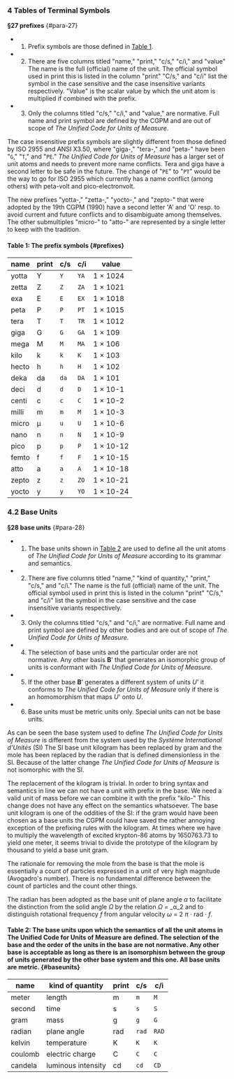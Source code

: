 ### 4 Tables of Terminal Symbols

**§27 prefixes** {#para-27} 

* 1. Prefix symbols are those defined in [Table 1](#prefixes).  
* 2. There are five columns titled "name," "print," "c/s," "c/i," and "value" The name is the full (official) name of the unit. The official symbol used in print this is listed in the column "print" "C/s," and "c/i" list the symbol in the case sensitive and the case insensitive variants respectively. "Value" is the scalar value by which the unit atom is multiplied if combined with the prefix.  
* 3. Only the columns titled "c/s," "c/i," and "value," are normative. Full name and print symbol are defined by the CGPM and are out of scope of _The Unified Code for Units of Measure_.

The case insensitive prefix symbols are slightly different from those defined by ISO 2955 and ANSI X3.50, where "giga-," "tera-," and "peta-" have been "`G`," "`T`," and "`PE`." _The Unified Code for Units of Measure_ has a larger set of unit atoms and needs to prevent more name conflicts. Tera and giga have a second letter to be safe in the future. The change of "`PE`" to "`PT`" would be the way to go for ISO 2955 which currently has a name conflict (among others) with peta-volt and pico-electronvolt.

The new prefixes "yotta-," "zetta-," "yocto-," and "zepto-" that were adopted by the 19th CGPM (1990) have a second letter 'A' and 'O' resp. to avoid current and future conflicts and to disambiguate among themselves. The other submultiples "micro-" to "atto-" are represented by a single letter to keep with the tradition.

#### Table 1: The prefix symbols {#prefixes}

| name | print | c/s | c/i | value |
| --- | --- | --- | --- | --- |
| yotta | Y   | `Y` | `YA` | 1 × 1024 |
| zetta | Z   | `Z` | `ZA` | 1 × 1021 |
| exa | E   | `E` | `EX` | 1 × 1018 |
| peta | P   | `P` | `PT` | 1 × 1015 |
| tera | T   | `T` | `TR` | 1 × 1012 |
| giga | G   | `G` | `GA` | 1 × 109 |
| mega | M   | `M` | `MA` | 1 × 106 |
| kilo | k   | `k` | `K` | 1 × 103 |
| hecto | h   | `h` | `H` | 1 × 102 |
| deka | da  | `da` | `DA` | 1 × 101 |
| deci | d   | `d` | `D` | 1 × 10-1 |
| centi | c   | `c` | `C` | 1 × 10-2 |
| milli | m   | `m` | `M` | 1 × 10-3 |
| micro | μ   | `u` | `U` | 1 × 10-6 |
| nano | n   | `n` | `N` | 1 × 10-9 |
| pico | p   | `p` | `P` | 1 × 10-12 |
| femto | f   | `f` | `F` | 1 × 10-15 |
| atto | a   | `a` | `A` | 1 × 10-18 |
| zepto | z   | `z` | `ZO` | 1 × 10-21 |
| yocto | y   | `y` | `YO` | 1 × 10-24 |

### 4.2 Base Units

**§28 base units** {#para-28} 
* 1. The base units shown in [Table 2](#baseunits) are used to define all the unit atoms of _The Unified Code for Units of Measure_ according to its grammar and semantics.  
* 2. There are five columns titled "name," "kind of quantity," "print," "c/s," and "c/i." The name is the full (official) name of the unit. The official symbol used in print this is listed in the column "print" "C/s," and "c/i" list the symbol in the case sensitive and the case insensitive variants respectively.  
* 3. Only the columns titled "c/s," and "c/i," are normative. Full name and print symbol are defined by other bodies and are out of scope of _The Unified Code for Units of Measure_.  
* 4. The selection of base units and the particular order are not normative. Any other basis **B**' that generates an isomorphic group of units is conformant with _The Unified Code for Units of Measure_.  
* 5. If the other base **B**' generates a different system of units _U_' it conforms to _The Unified Code for Units of Measure_ only if there is an homomorphism that maps _U_' onto _U_.  
* 6. Base units must be metric units only. Special units can not be base units.

As can be seen the base system used to define _The Unified Code for Units of Measure_ is different from the system used by the _Système International d'Unités_ (SI) The SI base unit kilogram has been replaced by gram and the mole has been replaced by the radian that is defined dimensionless in the SI. Because of the latter change _The Unified Code for Units of Measure_ is not isomorphic with the SI.

The replacement of the kilogram is trivial. In order to bring syntax and semantics in line we can not have a unit with prefix in the base. We need a valid unit of mass before we can combine it with the prefix "kilo-" This change does not have any effect on the semantics whatsoever. The base unit kilogram is one of the oddities of the SI: if the gram would have been chosen as a base units the CGPM could have saved the rather annoying exception of the prefixing rules with the kilogram. At times where we have to multiply the wavelength of excited krypton-86 atoms by 1650763.73 to yield one meter, it seems trivial to divide the prototype of the kilogram by thousand to yield a base unit gram.

The rationale for removing the mole from the base is that the mole is essentially a count of particles expressed in a unit of very high magnitude (Avogadro's number). There is no fundamental difference between the count of particles and the count other things.

The radian has been adopted as the base unit of plane angle _α_ to facilitate the distinction from the solid angle _Ω_ by the relation _Ω_ = _α_2 and to distinguish rotational frequency _f_ from angular velocity _ω_ = 2 _π_ · rad · _f_.

#### Table 2: The base units upon which the semantics of all the unit atoms in The Unified Code for Units of Measure are defined. The selection of the base and the order of the units in the base are not normative. Any other base is acceptable as long as there is an isomorphism between the group of units generated by the other base system and this one. All base units are metric. {#baseunits}

| name | kind of quantity | print | c/s | c/i |
| --- | --- | --- | --- | --- |
| meter | length | m   | `m` | `M` |
| second | time | s   | `s` | `S` |
| gram | mass | g   | `g` | `G` |
| radian | plane angle | rad | `rad` | `RAD` |
| kelvin | temperature | K   | `K` | `K` |
| coulomb | electric charge | C   | `C` | `C` |
| candela | luminous intensity | cd  | `cd` | `CD` |